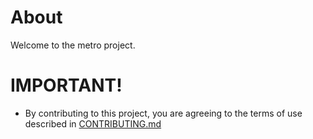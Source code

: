 # About

Welcome to the metro project.



# IMPORTANT!

* By contributing to this project, you are agreeing to the terms of use described in [CONTRIBUTING.md](./CONTRIBUTING.md)

